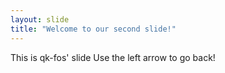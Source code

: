 ```yaml
---
layout: slide
title: "Welcome to our second slide!"
---
```

This is qk-fos' slide
Use the left arrow to go back!